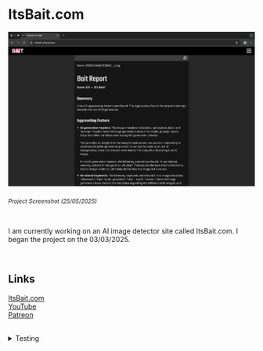# ItsBait.com

<img src="PromoImage.png"/>

<sub><i>Project Screenshot (25/05/2025)</i></sub>

<br/>

I am currently working on an AI image detector site called ItsBait.com. I began the project on the 03/03/2025.

<br/>

## Links
[ItsBait.com](https://itsbait.com/)<br/>
[YouTube](https://www.youtube.com/@its_bait)<br/>
[Patreon](https://www.patreon.com/c/Its_BAIT)<br/>

<br/>

<details>
<summary>Testing</summary>
  
<br/>

### Vitest
  
In the project I am using Vitest for unit testing. The React project was built using Vite, so Vitest (which is a Vite package) seemed like the obvious choice. I have established a series of tests for the project. My tests ensure that all the different pages and their content render and that the website navigation works correctly.
  
<br/>
  
<img src="vitest-test-results.png" alt="Vitest files and test results">

<sub><i>Screenshot of the test files and their results</i></sub>

<br/>

With Vitest you can run the tests continuously in the background. Whenever you make a change to a file the tests will run again. If the file you are working with is implicated in certain tests, then only those specific tests will run. Otherwise, all the tests will run. This means that you can work on the project and not worry about breaking things.

<br/>
  
<img src="specific-vitest-test-results.png" alt="Image showing specific test files being ran">

<sub><i>Screenshot showing only relevant test files being ran</i></sub>

</details>
